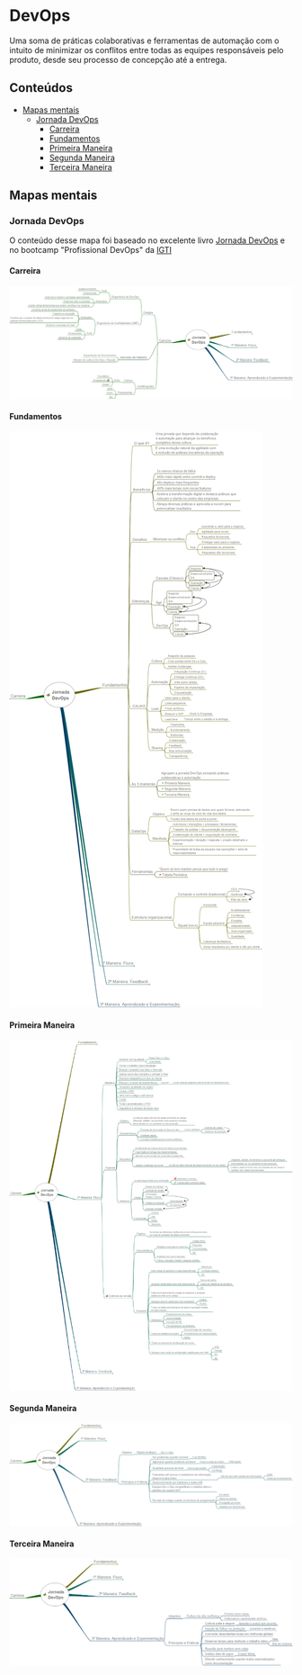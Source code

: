 # DevOps

Uma soma de práticas colaborativas e ferramentas de automação com o intuito de minimizar os conflitos entre todas as equipes responsáveis pelo produto, desde seu processo de concepção até a entrega.

## Conteúdos

- [Mapas mentais](#mapas-mentais)
    - [Jornada DevOps](#jornada-devops)
        - [Carreira](#carreira)
        - [Fundamentos](#fundamentos)
        - [Primeira Maneira](#primeira-maneira)
        - [Segunda Maneira](#segunda-maneira)
        - [Terceira Maneira](#terceira-maneira)

## Mapas mentais

### Jornada DevOps

O conteúdo desse mapa foi baseado no excelente livro [Jornada DevOps](https://books.google.com.br/books/about/Jornada_DevOps_2a_edi%C3%A7%C3%A3o.html?id=gJTaDwAAQBAJ) e no bootcamp "Profissional DevOps" da [IGTI](https://www.igti.com.br/)

#### Carreira
![Carreira Jornada DevOps](https://github.com/adiffpirate/estudos/blob/master/DevOps/jornada-devops/node-carreira.png?raw=true)

#### Fundamentos
![Fundamentos Jornada DevOps](https://github.com/adiffpirate/estudos/blob/master/DevOps/jornada-devops/node-fundamentos.png?raw=true)

#### Primeira Maneira
![Primeira Maneira Jornada DevOps](https://github.com/adiffpirate/estudos/blob/master/DevOps/jornada-devops/node-1maneira.png?raw=true)

#### Segunda Maneira
![Segunda Maneira Jornada DevOps](https://github.com/adiffpirate/estudos/blob/master/DevOps/jornada-devops/node-2maneira.png?raw=true)

#### Terceira Maneira
![Terceira Maneira Jornada DevOps](https://github.com/adiffpirate/estudos/blob/master/DevOps/jornada-devops/node-3maneira.png?raw=true)
